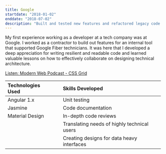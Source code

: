 ```yaml
---
title: Google
startdate: "2018-01-02"
enddate: "2018-07-02"
description: "Built and tested new features and refactored legacy code for an internal tool at Fiber"
---
```


My first experience working as a developer at a tech company was at Google. I worked as a contractor to build out features for an internal tool that supported Google Fiber technicians. It was here that I developed a deep appreciation for writing resilient and readable code and learned valuable lessons on how to effectively collaborate on designing technical architecture.

[Listen: Modern Web Podcast - CSS Grid](https://www.youtube.com/watch?v=K7CJ_WpGCiU)

| Technologies Used |     | Skills Developed                            |
| :---------------- | :-: | :------------------------------------------ |
| Angular 1.x       |     | Unit testing                                |
| Jasmine           |     | Code documentation                          |
| Material Design   |     | In-depth code reviews                       |
|                   |     | Translating needs of highly technical users |
|                   |     | Creating designs for data heavy interfaces  |
